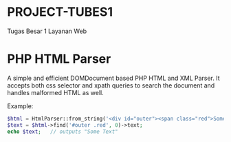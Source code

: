 PROJECT-TUBES1
==============

Tugas Besar 1 Layanan Web

PHP HTML Parser
===============

A simple and efficient DOMDocument based PHP HTML and XML Parser. It accepts both css selector and xpath queries to search the document and handles malformed HTML as well.

Example:
```php
$html = HtmlParser::from_string('<div id="outer"><span class="red">Some Text</span></div>');
$text = $html->find('#outer .red', 0)->text;
echo $text;   // outputs "Some Text"
```
